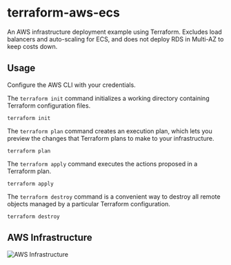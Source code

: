 # terraform-aws-ecs

An AWS infrastructure deployment example using Terraform. Excludes load balancers and auto-scaling for ECS, and does not deploy RDS in Multi-AZ to keep costs down.

## Usage

Configure the AWS CLI with your credentials.

The `terraform init` command initializes a working directory containing Terraform configuration files.

```
terraform init
```

The `terraform plan` command creates an execution plan, which lets you preview the changes that Terraform plans to make to your infrastructure.

```
terraform plan
```

The `terraform apply` command executes the actions proposed in a Terraform plan.

```
terraform apply
```

The `terraform destroy` command is a convenient way to destroy all remote objects managed by a particular Terraform configuration.

```
terraform destroy
```

## AWS Infrastructure

![AWS Infrastructure](https://github.com/kevinneuman/terraform-aws-ecs/assets/17978140/571209f5-db29-4933-8b30-098a7f8e09e4)
